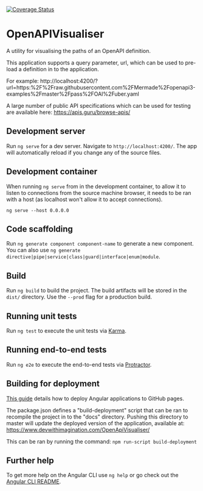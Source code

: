 [![Coverage Status](https://coveralls.io/repos/github/dhutchison/OpenApiVisualiser/badge.svg?branch=master)](https://coveralls.io/github/dhutchison/OpenApiVisualiser?branch=master)

# OpenAPIVisualiser

A utility for visualising the paths of an OpenAPI definition. 

This application supports a query parameter, url, which can be used to pre-load a definition in to the application. 

For example:
http://localhost:4200/?url=https:%2F%2Fraw.githubusercontent.com%2FMermade%2Fopenapi3-examples%2Fmaster%2Fpass%2FOAI%2Fuber.yaml

A large number of public API specifications which can be used for testing are available here: https://apis.guru/browse-apis/

## Development server

Run `ng serve` for a dev server. Navigate to `http://localhost:4200/`. The app will automatically reload if you change any of the source files.

## Development container

When running `ng serve` from in the development container, to allow it to listen to connections
from the source machine browser, it needs to be ran with a host (as localhost won't allow it to
accept connections).

`ng serve --host 0.0.0.0`

## Code scaffolding

Run `ng generate component component-name` to generate a new component. You can also use `ng generate directive|pipe|service|class|guard|interface|enum|module`.

## Build

Run `ng build` to build the project. The build artifacts will be stored in the `dist/` directory. Use the `--prod` flag for a production build.

## Running unit tests

Run `ng test` to execute the unit tests via [Karma](https://karma-runner.github.io).

## Running end-to-end tests

Run `ng e2e` to execute the end-to-end tests via [Protractor](http://www.protractortest.org/).

## Building for deployment
[This guide](https://angular.io/guide/deployment#deploy-to-github-pages) details how to deploy Angular applications to GitHub pages. 

The package.json defines a "build-deployment" script that can be ran to recompile the project 
in to the "docs" directory. Pushing this directory to master will update the deployed version of the 
application, available at: https://www.devwithimagination.com/OpenApiVisualiser/

This can be ran by running the command:
`npm run-script build-deployment`

## Further help

To get more help on the Angular CLI use `ng help` or go check out the [Angular CLI README](https://github.com/angular/angular-cli/blob/master/README.md).
